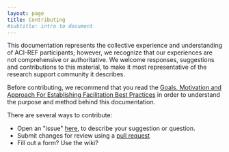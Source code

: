 ```yaml
---
layout: page
title: Contributing
#subtitle: intro to document
---
```


This documentation represents the collective experience and understanding of 
ACI-REF participants; however, we recognize that our experiences are not 
comprehensive or authoritative.  We welcome responses, suggestions 
and contributions to this material, to make it most representative of the 
research support community it describes.  

Before contributing, we recommend that 
you read the [Goals, Motivation and Approach For Establishing Facilitation 
Best Practices](http://aci-ref.github.io/facilitation_best_practices/introduction/#goals) in 
order to understand the purpose and method behind this documentation.  

There are several ways to contribute: 

* Open an "issue" [here](https://github.com/aci-ref/facilitation_best_practices/issues), to describe your suggestion or question. 
* Submit changes for review using a [pull request](https://github.com/aci-ref/facilitation_best_practices/pulls)
* Fill out a form?  Use the wiki?  